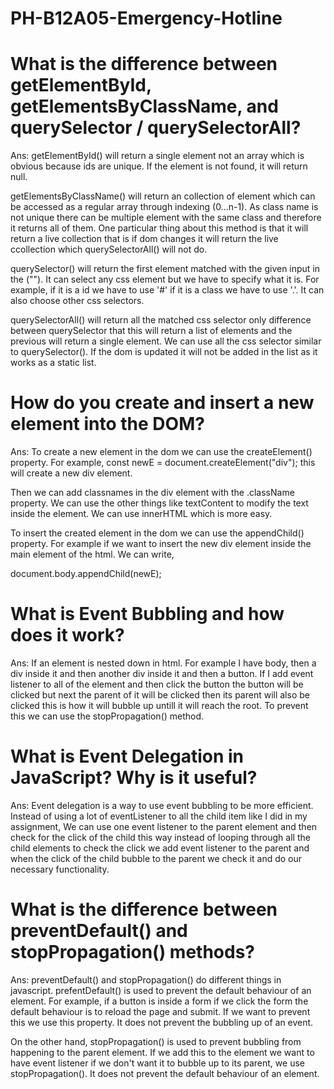 # PH-B12A05-Emergency-Hotline

# What is the difference between getElementById, getElementsByClassName, and querySelector / querySelectorAll?

Ans: getElementById() will return a single element not an array which is obvious because ids are unique. If the element is not found, it will return null.

getElementsByClassName() will return an collection of element which can be accessed as a regular array through indexing (0...n-1). As class name is not unique there can be multiple element with the same class and therefore it returns all of them. One particular thing about this method is that it will return a live collection that is if dom changes it will return the live ccollection which querySelectorAll() will not do.

querySelector() will return the first element matched with the given input in the (""). It can select any css element but we have to specify what it is. For example, if it is a id we have to use '#' if it is a class we have to use '.'. It can also choose other css selectors.

querySelectorAll() will return all the matched css selector only difference between querySelector that this will return a list of elements and the previous will return a single element. We can use all the css selector similar to querySelector(). If the dom is updated it will not be added in the list as it works as a static list.

# How do you create and insert a new element into the DOM?

Ans: To create a new element in the dom we can use the createElement() property. For example,
const newE = document.createElement("div");
this will create a new div element.

Then we can add classnames in the div element with the .className property. We can use the other things like textContent to modify the text inside the element. We can use innerHTML which is more easy.

To insert the created element in the dom we can use the appendChild() property. For example if we want to insert the new div element inside the main element of the html. We can write,

document.body.appendChild(newE);

# What is Event Bubbling and how does it work?

Ans: If an element is nested down in html. For example I have body, then a div inside it and then another div inside it and then a button. If I add event listener to all of the element and then click the button the button will be clicked but next the parent of it will be clicked then its parent will also be clicked this is how it will bubble up untill it will reach the root. To prevent this we can use the stopPropagation() method.

# What is Event Delegation in JavaScript? Why is it useful?

Ans: Event delegation is a way to use event bubbling to be more efficient. Instead of using a lot of eventListener to all the child item like I did in my assignment, We can use one event listener to the parent element and then check for the click of the child this way instead of looping through all the child elements to check the click we add event listener to the parent and when the click of the child bubble to the parent we check it and do our necessary functionality.

# What is the difference between preventDefault() and stopPropagation() methods?

Ans: preventDefault() and stopPropagation() do different things in javascript. prefentDefault() is used to prevent the default behaviour of an element. For example, if a button is inside a form if we click the form the default behaviour is to reload the page and submit. If we want to prevent this we use this property. It does not prevent the bubbling up of an event.

On the other hand, stopPropagation() is used to prevent bubbling from happening to the parent element. If we add this to the element we want to have event listener if we don't want it to bubble up to its parent, we use stopPropagation(). It does not prevent the default behaviour of an element.
